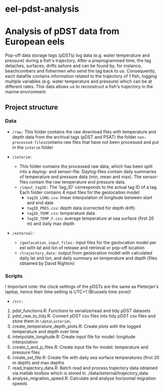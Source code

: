 # eel-pdst-analysis
# Analysis of pDST data from European eels
Pop-off data storage tags (pDSTs) log data (e.g. water temperature and pressure) during a fish's trajectory. After a preprogrammed time, the tag detaches, surfaces, drifts ashore and can be found by, for instance, beachcombers and fishermen who send the tag back to us. Consequently, each datafile contains information related to the trajectory of 1 fish, logging multiple variables (e.g. water temperature and pressure) which can be at different rates. This data allows us to reconstruct a fish's trajectory in the marine environment.

## Project structure



### Data

* `/raw:`
	This folder contains the raw download files with temperature and depth data from the archival tags (pDST and PSAT)
	the folder `non-processed-files`contains raw files that have not been processed and put in the `interim` folder

* `/interim:`
	+ This folder contains the processed raw data, which has been split into a daylog- and sensor-file. Daylog-files contain daily summaries of temperature and pressure data (min, mean and max). The sensor-files contain the raw temperature and pressure data.
	+ `/input_tagID:` The 'tag_ID' corresponds to the actual tag ID of a tag. Each folder contains 4 input files for the geolocation model:
		+ `tagID_LONG.csv`: linear interpolation of longitude between start and end date
		+ `tagID_PRES.csv`: depth data (corrected for depth drift)
		+ `tagID_TEMP.csv`: temperature data
		+ `tagID_TEMP_F.csv`: average temperature at sea surface (first 20 m) and daily max depth

* `/external:`
	+ `/geolocation_input_files:` input files for the geolocation model per eel with lat and lon of release and retrieval or pop-off location
	+ `/trajectory_data:` output from geolocation model with calculated daily lat and lon, and daily summary on temperature and depth (files obtained by David Righton)


### Scripts

! Important note: the clock settings of the pDSTs are the same as Pieterjan's laptop, hence their time setting is UTC+1 (Brussels time zone)!

* `/src:`

1. pdst_functions.R: Functions to serialize/read and tidy pDST datasets
2. pdst_raw_to_tidy.R: Convert pDST csv files into tidy pDST csv files and store them in `\data\interim\`
3. create_temperature_depth_plots.R: Create plots with the logged temperature and depth over time
4. interpolate_longitude.R: Create input file for model: longitude interpolation
5. create_t_and_p_files.R: Create input file for model: temperature and pressure files
6. create_sst_file.R: Create file with daily sea surface temperatures (first 20 m depth) and max depths
7. read_trajectory_data.R: Batch read and process trajectory data obtained via matlab toolbox which is stored in ./data/external/trajectory_data
8. analyse_migration_speed.R: Calculate and analyse horizontal migration speeds


